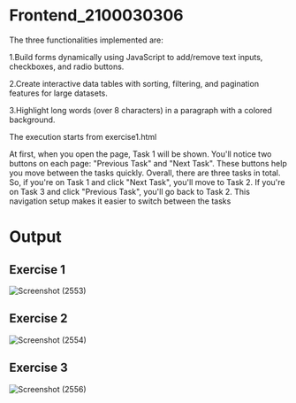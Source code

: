 # Frontend_2100030306
The three functionalities implemented are: 

1.Build forms dynamically using JavaScript to add/remove text inputs, checkboxes, and radio buttons. 

2.Create interactive data tables with sorting, filtering, and pagination features for large datasets. 

3.Highlight long words (over 8 characters) in a paragraph with a colored background.

The execution starts from exercise1.html

At first, when you open the page, Task 1 will be shown. You'll notice two buttons on each page: "Previous Task" and "Next Task". These buttons help you move between the tasks quickly. Overall, there are three tasks in total. So, if you're on Task 1 and click "Next Task", you'll move to Task 2. If you're on Task 3 and click "Previous Task", you'll go back to Task 2. This navigation setup makes it easier to switch between the tasks

# Output

## Exercise 1
![Screenshot (2553)](https://github.com/2100030306Nav/Frontend_2100030306/assets/110444840/36f0c6fd-4d6c-45a4-8ce2-d9a3764030cf)

## Exercise 2
![Screenshot (2554)](https://github.com/2100030306Nav/Frontend_2100030306/assets/110444840/f962e670-f308-4aaa-a08e-8074dd05e287)

## Exercise 3

![Screenshot (2556)](https://github.com/2100030306Nav/Frontend_2100030306/assets/110444840/257ff880-b02b-4b53-b83f-60582074e8cf)



